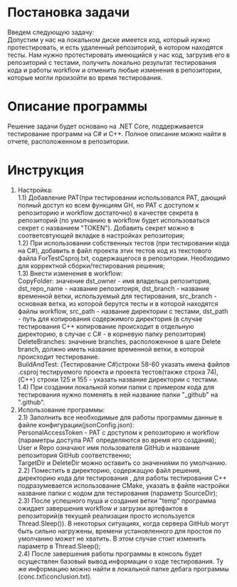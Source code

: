 # Постановка задачи<br />
 Введем следующую задачу: <br />
 Допустим у нас на локальном диске имеется код, который нужно протестировать, и есть удаленный репозиторий, в котором находятся тесты. Нам нужно протестировать имеющийся у нас код, загрузив его в репозиторий с тестами, получить локально результат тестирования кода и работы workflow и отменить любые изменения в репозитории, которые могли произойти во время тестирования.<br />
# Описание программы <br />
 Решение задачи будет основано на .NET Core, поддерживается тестирование программ на C# и C++. Полное описание можно найти в отчете, расположенном в репозитории. 
# Инструкция<br />
 1) Настройка:<br />
  1.1) Добавление PAT(при тестировании использовался PAT, дающий полный доступ ко всем функциям GH, но PAT с доступом к репозиторию и workflow достаточно) в качестве секрета в репозиторий (по умолчанию в workflow будет использоваться секрет с названием "TOKEN"). Добавить секрет можно в соответсвтующей вкладке в настройках репозитория;<br />
   1.2) При использовании собственных тестов (при тестировании кода на C#), добавить в файл проекта этих тестов код из текстового файла ForTestCsproj.txt, содержащегося в репозитории. Необходимо для корректной сборки/тестирования решения;<br />
   1.3) Внести изменения в workflow:<br />
   CopyFolder: значение dst_owner - имя владельца репозитория, dst_repo_name - название репозитоиря, dst_branch - название временной ветки, используемый для тестирования, src_branch - основная ветка, из которой берутся тесты и в которой находятся файлы workflow, src_path - название директории с тестами, dst_path - путь для копирования содержимого директория (в случае тестирования C++ копирование происходит в отдельную директорию, в случае с C# - в корневую папку репозитория)<br />
   DeleteBranches: значение branches, расположенное в шаге Delete branch, должно иметь название временной ветки, в которой происходит тестирование.<br />
   BuildAndTest: (Тестирование C#)строки 58-60 указать имена файлов .csproj тестируемого проекта и проекта тестов(также строка 74),(C++) строки 125 и 155 - указать название директории с тестами.<br />
   1.4) При создании локальной копии папки с примером кода для тестирования нужно поменять в ней название папки "_github" на ".github". <br />
 2) Использование программы:<br />
   2.1) Заполнить все необходимые для работы программы данные в файле конфигурации(jsonConfig.json):<br />
   PersonalAccessToken - PAT с доступом к репозиторию и workflow (параметры доступа PAT определяются во время его создания);<br />
   User и Repo означают имя пользователя GitHub и название репозитория GitHub соответственно;<br />
   TargetDir и DeleteDir можно оставить со значениями по умолчанию.<br />
   2.2) Поместить в директорию, содержащую файл решения, директорию кода для тестирования , для работы тестирования C++ подразумевается использование CMake, указать в файле настройки название папки с кодом для тестирования (параметр SourceDir);<br />
   2.3) После успешного пуша и создания ветки "temp" программа ожидает завершения workflow и загрузки артефактов в репозиторий(в текущей реализации просто используется Thread.Sleep()). В некоторых ситуациях, когда сервера GitHub могут быть сильно нагружены, времени установленного для простоя по умолчанию может не хватить. В этом случае стоит изменить параметр в Thread.Sleep();<br />
   2.4) После завершения работы программы в консоль будет осуществлен базовый вывод информации о ходе тестирования. Ту же информацию можно найти в локальной папке дебага программы (conc.txt\conclusion.txt). <br />
